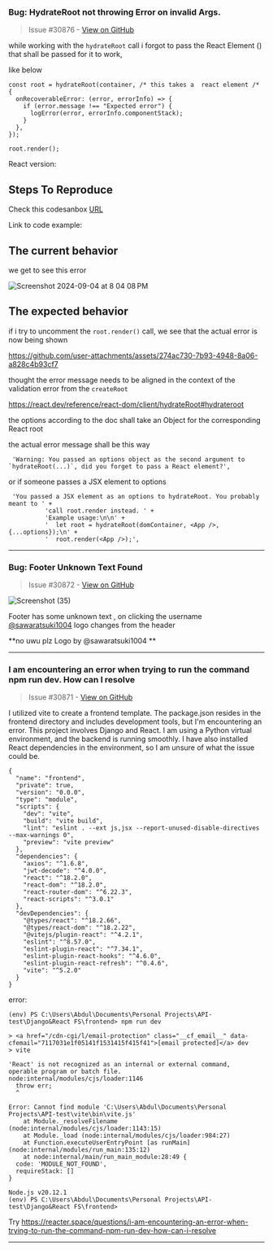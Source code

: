 ### Bug: HydrateRoot not throwing Error on invalid Args.

> Issue #30876 - [View on GitHub](https://github.com/facebook/react/issues/30876)

while working with the `hydrateRoot` call i forgot to pass the React Element (<App/>)  that shall be passed for it to work, 

like below

```
const root = hydrateRoot(container, /* this takes a  react element /* {
  onRecoverableError: (error, errorInfo) => {
    if (error.message !== "Expected error") {
      logError(error, errorInfo.componentStack);
    }
  },
});

root.render();
```


React version:

## Steps To Reproduce

Check this codesanbox [URL](https://codesandbox.io/p/sandbox/upbeat-hellman-zddp32?layout=%257B%2522sidebarPanel%2522%253A%2522EXPLORER%2522%252C%2522rootPanelGroup%2522%253A%257B%2522direction%2522%253A%2522horizontal%2522%252C%2522contentType%2522%253A%2522UNKNOWN%2522%252C%2522type%2522%253A%2522PANEL_GROUP%2522%252C%2522id%2522%253A%2522ROOT_LAYOUT%2522%252C%2522panels%2522%253A%255B%257B%2522type%2522%253A%2522PANEL_GROUP%2522%252C%2522contentType%2522%253A%2522UNKNOWN%2522%252C%2522direction%2522%253A%2522vertical%2522%252C%2522id%2522%253A%2522cm0mjhmea00063b6idn6hqjm3%2522%252C%2522sizes%2522%253A%255B100%255D%252C%2522panels%2522%253A%255B%257B%2522type%2522%253A%2522PANEL_GROUP%2522%252C%2522contentType%2522%253A%2522EDITOR%2522%252C%2522direction%2522%253A%2522horizontal%2522%252C%2522id%2522%253A%2522EDITOR%2522%252C%2522panels%2522%253A%255B%257B%2522type%2522%253A%2522PANEL%2522%252C%2522contentType%2522%253A%2522EDITOR%2522%252C%2522id%2522%253A%2522cm0mjhmea00023b6i2f26jg8l%2522%257D%255D%257D%252C%257B%2522type%2522%253A%2522PANEL_GROUP%2522%252C%2522contentType%2522%253A%2522SHELLS%2522%252C%2522direction%2522%253A%2522horizontal%2522%252C%2522id%2522%253A%2522SHELLS%2522%252C%2522panels%2522%253A%255B%257B%2522type%2522%253A%2522PANEL%2522%252C%2522contentType%2522%253A%2522SHELLS%2522%252C%2522id%2522%253A%2522cm0mjhmea00033b6idvtxgz17%2522%257D%255D%257D%255D%257D%252C%257B%2522type%2522%253A%2522PANEL_GROUP%2522%252C%2522contentType%2522%253A%2522DEVTOOLS%2522%252C%2522direction%2522%253A%2522vertical%2522%252C%2522id%2522%253A%2522DEVTOOLS%2522%252C%2522panels%2522%253A%255B%257B%2522type%2522%253A%2522PANEL%2522%252C%2522contentType%2522%253A%2522DEVTOOLS%2522%252C%2522id%2522%253A%2522cm0mjhmea00053b6i7m0sa78t%2522%257D%255D%257D%255D%252C%2522sizes%2522%253A%255B50%252C50%255D%257D%252C%2522tabbedPanels%2522%253A%257B%2522cm0mjhmea00023b6i2f26jg8l%2522%253A%257B%2522tabs%2522%253A%255B%257B%2522id%2522%253A%2522cm0mjhme900013b6iw20lmua8%2522%252C%2522mode%2522%253A%2522permanent%2522%252C%2522type%2522%253A%2522FILE%2522%252C%2522filepath%2522%253A%2522%252Fsrc%252Findex.js%2522%252C%2522state%2522%253A%2522IDLE%2522%252C%2522initialSelections%2522%253A%255B%257B%2522startLineNumber%2522%253A9%252C%2522startColumn%2522%253A14%252C%2522endLineNumber%2522%253A9%252C%2522endColumn%2522%253A14%257D%255D%257D%255D%252C%2522id%2522%253A%2522cm0mjhmea00023b6i2f26jg8l%2522%252C%2522activeTabId%2522%253A%2522cm0mjhme900013b6iw20lmua8%2522%257D%252C%2522cm0mjhmea00053b6i7m0sa78t%2522%253A%257B%2522id%2522%253A%2522cm0mjhmea00053b6i7m0sa78t%2522%252C%2522activeTabId%2522%253A%2522cm0nzfa34001f3b6ilsgx6f50%2522%252C%2522tabs%2522%253A%255B%257B%2522id%2522%253A%2522cm0mjhmea00043b6iz2cixpbe%2522%252C%2522mode%2522%253A%2522permanent%2522%252C%2522type%2522%253A%2522UNASSIGNED_PORT%2522%252C%2522port%2522%253A0%257D%252C%257B%2522type%2522%253A%2522UNASSIGNED_PORT%2522%252C%2522port%2522%253A0%252C%2522id%2522%253A%2522cm0mjhreo00133b6i1os2mhsa%2522%252C%2522mode%2522%253A%2522permanent%2522%257D%252C%257B%2522type%2522%253A%2522SANDBOX_INFO%2522%252C%2522isCloud%2522%253Afalse%252C%2522id%2522%253A%2522cm0nzfa34001f3b6ilsgx6f50%2522%252C%2522mode%2522%253A%2522permanent%2522%257D%255D%257D%252C%2522cm0mjhmea00033b6idvtxgz17%2522%253A%257B%2522tabs%2522%253A%255B%255D%252C%2522id%2522%253A%2522cm0mjhmea00033b6idvtxgz17%2522%257D%257D%252C%2522showDevtools%2522%253Atrue%252C%2522showShells%2522%253Afalse%252C%2522showSidebar%2522%253Atrue%252C%2522sidebarPanelSize%2522%253A15%257D)

<!--
  Your bug will get fixed much faster if we can run your code and it doesn't
  have dependencies other than React. Issues without reproduction steps or
  code examples may be immediately closed as not actionable.
-->

Link to code example:

<!--
  Please provide a CodeSandbox (https://codesandbox.io/s/new), a link to a
  repository on GitHub, or provide a minimal code example that reproduces the
  problem. You may provide a screenshot of the application if you think it is
  relevant to your bug report. Here are some tips for providing a minimal
  example: https://stackoverflow.com/help/mcve.
-->

## The current behavior

we get to see this error 

![Screenshot 2024-09-04 at 8 04 08 PM](https://github.com/user-attachments/assets/f36be6fc-08cc-4710-81b1-a200e15661c1)

## The expected behavior

if i try to uncomment the `root.render()` call, we see that the actual error is now being shown

https://github.com/user-attachments/assets/274ac730-7b93-4948-8a06-a828c4b93cf7

thought the error message needs to be aligned in the context of the validation error from the `createRoot`

https://react.dev/reference/react-dom/client/hydrateRoot#hydrateroot

the options according to the doc shall take an Object for the corresponding React root

the actual error message shall be this way

```
 'Warning: You passed an options object as the second argument to `hydrateRoot(...)`, did you forget to pass a React element?',

```

or if someone passes a JSX element to options 

```
 'You passed a JSX element as an options to hydrateRoot. You probably meant to ' +
          'call root.render instead. ' +
          'Example usage:\n\n' +
          '  let root = hydrateRoot(domContainer, <App />, {...options});\n' +
          '  root.render(<App />);',
```


---

### Bug: Footer Unknown Text Found

> Issue #30872 - [View on GitHub](https://github.com/facebook/react/issues/30872)


![Screenshot (35)](https://github.com/user-attachments/assets/2da119a1-5758-420f-aea0-88f127545070)

Footer has some unknown text , on clicking the username [@sawaratsuki1004](https://twitter.com/sawaratsuki1004)  logo changes from the header

**no uwu plz
Logo by @sawaratsuki1004 **



---

### I am encountering an error when trying to run the command npm run dev. How can I resolve

> Issue #30871 - [View on GitHub](https://github.com/facebook/react/issues/30871)

I utilized vite to create a frontend template. The package.json resides in the frontend directory and includes development tools, but I'm encountering an error. This project involves Django and React. I am using a Python virtual environment, and the backend is running smoothly. I have also installed React dependencies in the environment, so I am unsure of what the issue could be.

```
{
  "name": "frontend",
  "private": true,
  "version": "0.0.0",
  "type": "module",
  "scripts": {
    "dev": "vite",
    "build": "vite build",
    "lint": "eslint . --ext js,jsx --report-unused-disable-directives --max-warnings 0",
    "preview": "vite preview"
  },
  "dependencies": {
    "axios": "^1.6.8",
    "jwt-decode": "^4.0.0",
    "react": "^18.2.0",
    "react-dom": "^18.2.0",
    "react-router-dom": "^6.22.3",
    "react-scripts": "^3.0.1"
  },
  "devDependencies": {
    "@types/react": "^18.2.66",
    "@types/react-dom": "^18.2.22",
    "@vitejs/plugin-react": "^4.2.1",
    "eslint": "^8.57.0",
    "eslint-plugin-react": "^7.34.1",
    "eslint-plugin-react-hooks": "^4.6.0",
    "eslint-plugin-react-refresh": "^0.4.6",
    "vite": "^5.2.0"
  }
}
```
error:

```
(env) PS C:\Users\Abdul\Documents\Personal Projects\API-test\Django&React FS\frontend> npm run dev

> <a href="/cdn-cgi/l/email-protection" class="__cf_email__" data-cfemail="7117031e1f05141f1531415f415f41">[email protected]</a> dev
> vite

'React' is not recognized as an internal or external command,
operable program or batch file.
node:internal/modules/cjs/loader:1146
  throw err;
  ^

Error: Cannot find module 'C:\Users\Abdul\Documents\Personal Projects\API-test\vite\bin\vite.js'
    at Module._resolveFilename (node:internal/modules/cjs/loader:1143:15)
    at Module._load (node:internal/modules/cjs/loader:984:27)
    at Function.executeUserEntryPoint [as runMain] (node:internal/modules/run_main:135:12)
    at node:internal/main/run_main_module:28:49 {
  code: 'MODULE_NOT_FOUND',
  requireStack: []
}

Node.js v20.12.1
(env) PS C:\Users\Abdul\Documents\Personal Projects\API-test\Django&React FS\frontend>
```

Try https://reacter.space/questions/i-am-encountering-an-error-when-trying-to-run-the-command-npm-run-dev-how-can-i-resolve

---

